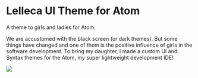 # Lelleca UI Theme for Atom

A theme to girls and ladies for Atom.

We are accustomed with the black screen (or dark themes). But some things have changed and one of them is the positive influence of girls in the software development. To bring my daughter, I made a custom UI and Syntax themes for the Atom, my super lightweight development IDE!

![](https://raw.githubusercontent.com/horacioibrahim/pyladies-theme-ui/master/assets/lelleca_theme.png)
